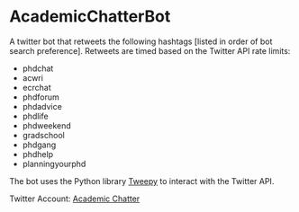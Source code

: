 # AcademicChatterBot

A twitter bot that retweets the following hashtags [listed in order of bot search preference]. Retweets are timed based on the Twitter API rate limits:

- phdchat
- acwri 
- ecrchat 
- phdforum 
- phdadvice
- phdlife
- phdweekend
- gradschool
- phdgang
- phdhelp
- planningyourphd

The bot uses the Python library [Tweepy](http://tweepy.readthedocs.io/en/v3.5.0/) to interact with the Twitter API.

Twitter Account: [Academic Chatter](https://twitter.com/AcademicChatter)
